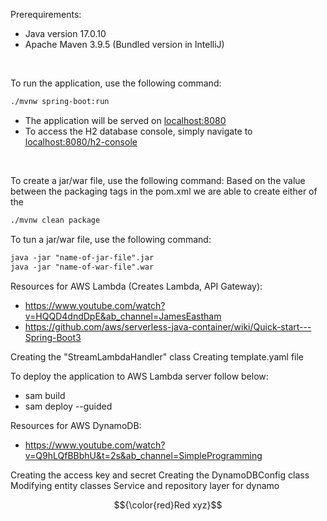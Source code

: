 Prerequirements:
- Java version 17.0.10
- Apache Maven 3.9.5 (Bundled version in IntelliJ) 

<br/>

To run the application, use the following command: 

```diff
./mvnw spring-boot:run
```

- The application will be served on [localhost:8080](http://localhost:8080/)
- To access the H2 database console, simply navigate to [localhost:8080/h2-console](http://localhost:8080/h2-console/)

<br/>

To create a jar/war file, use the following command:
Based on the value between the packaging tags in the pom.xml we are able to create either of the 
```diff
./mvnw clean package
```

To tun a jar/war file, use the following command:
```diff
java -jar "name-of-jar-file".jar
java -jar "name-of-war-file".war 
```

Resources for AWS Lambda (Creates Lambda, API Gateway):
- https://www.youtube.com/watch?v=HQQD4dndDpE&ab_channel=JamesEastham
- https://github.com/aws/serverless-java-container/wiki/Quick-start---Spring-Boot3

Creating the "StreamLambdaHandler" class
Creating template.yaml file

To deploy the application to AWS Lambda server follow below:
- sam build
- sam deploy --guided

Resources for AWS DynamoDB:
- https://www.youtube.com/watch?v=Q9hLQfBBbhU&t=2s&ab_channel=SimpleProgramming

Creating the access key and secret
Creating the DynamoDBConfig class
Modifying entity classes
Service and repository layer for dynamo

$${\color{red}Red xyz}$$



